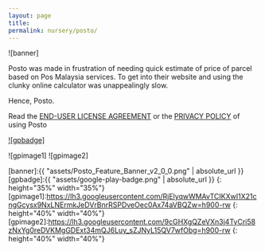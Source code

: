 ```yaml
---
layout: page
title:
permalink: nursery/posto/
---
```

![banner]

Posto was made in frustration of needing quick estimate of price of parcel based on Pos Malaysia services.
To get into their website and using the clunky online calculator was unappealingly slow.

Hence, Posto.

Read the [END-USER LICENSE AGREEMENT][eula] or the [PRIVACY POLICY][privacy] of using Posto

[![gpbadge]][gplink]

![gpimage1] ![gpimage2]

[banner]:{{ "assets/Posto_Feature_Banner_v2_0_0.png" | absolute_url }}
[gpbadge]:{{ "assets/google-play-badge.png" | absolute_url }}
{: height="35%" width="35%"}
[gpimage1]:https://lh3.googleusercontent.com/RjElyqwWMAvTCIKXwI1X21cngGcysx9NxLNErmkJeDVrBnrRSPDveOec0Ax74aVBQZw=h900-rw
{: height="40%" width="40%"}
[gpimage2]:https://lh3.googleusercontent.com/9cGHXgQZeVXn3j4TyCri58zNxYg0reDVKMgGDExt34mQJ6Luy_sZJNyL15QV7wfObg=h900-rw
{: height="40%" width="40%"}

[gplink]:https://play.google.com/store/apps/details?id=io.github.osuronglab.posto
[eula]:eula/
[privacy]:privacypolicy/

